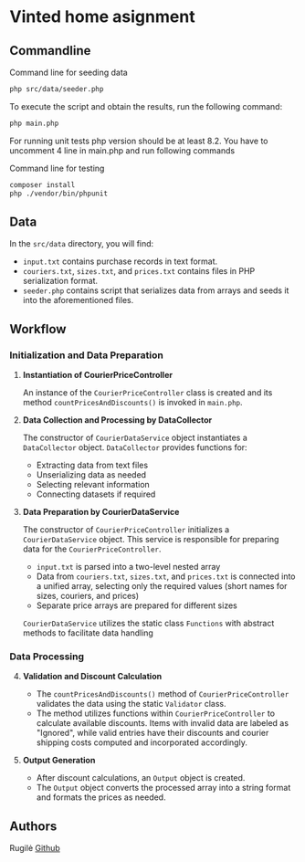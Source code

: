 # Vinted home asignment

## Commandline

Command line for seeding data
```bash
php src/data/seeder.php
```

To execute the script and obtain the results, run the following command:
```bash
php main.php
```

For running unit tests php version should be at least 8.2. You have to uncomment 4 line in main.php and run following commands

Command line for testing
```bash
composer install
php ./vendor/bin/phpunit
```

## Data

In the `src/data` directory, you will find:

- `input.txt` contains purchase records in text format.
- `couriers.txt`, `sizes.txt`, and `prices.txt` contains files in PHP serialization format.
- `seeder.php` contains script that serializes data from arrays and seeds it into the aforementioned files.

## Workflow

### Initialization and Data Preparation

1. **Instantiation of CourierPriceController**

   An instance of the `CourierPriceController` class is created and its method `countPricesAndDiscounts()` is invoked in `main.php`.

2. **Data Collection and Processing by DataCollector**

   The constructor of `CourierDataService` object instantiates a `DataCollector` object.
   `DataCollector` provides functions for:
    - Extracting data from text files
    - Unserializing data as needed
    - Selecting relevant information
    - Connecting datasets if required

3. **Data Preparation by CourierDataService**

   The constructor of `CourierPriceController` initializes a `CourierDataService` object. This service is responsible for preparing data for the `CourierPriceController`.
    - `input.txt` is parsed into a two-level nested array
    - Data from `couriers.txt`, `sizes.txt`, and `prices.txt` is connected into a unified array, selecting only the required values (short names for sizes, couriers, and prices)
    - Separate price arrays are prepared for different sizes

    `CourierDataService` utilizes the static class `Functions` with abstract methods to facilitate data handling 

### Data Processing

4. **Validation and Discount Calculation**

   - The `countPricesAndDiscounts()` method of `CourierPriceController` validates the data using the static `Validator` class.
    - The method utilizes functions within `CourierPriceController` to calculate available discounts. Items with invalid data are labeled as "Ignored", while valid entries have their discounts and courier shipping costs computed and incorporated accordingly.

5. **Output Generation**

   - After discount calculations, an `Output` object is created.
   - The `Output` object converts the processed array into a string format and formats the prices as needed.

## Authors

Rugilė [Github](https://github.com/kauste)